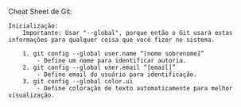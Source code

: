 Cheat Sheet de Git:

	Inicialização:
		Importante: Usar "--global", porque então o Git usará estas informações para qualquer coisa que você fizer no sistema.
		
		1. git config --global user.name “[nome sobrenome]” 
			- Define um nome para identificar autoria. 
		2. git config --global user.email “[email]” 
			- Define email do usuário para identificação.
		3. git config --global color.ui 
			- Define coloração de texto automaticamente para melhor visualização.